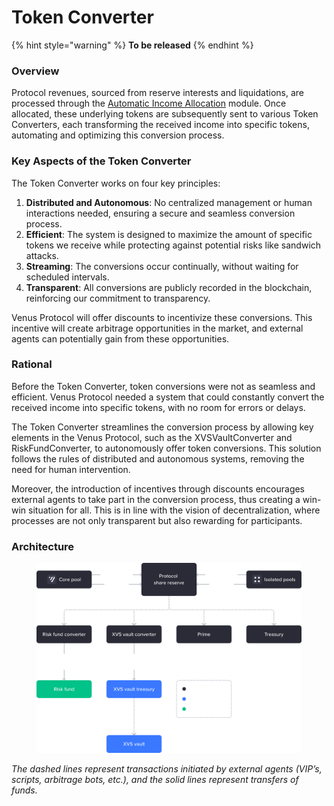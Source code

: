 # Token Converter

{% hint style="warning" %}
**To be released**
{% endhint %}

### Overview

Protocol revenues, sourced from reserve interests and liquidations, are processed through the [Automatic Income Allocation](automatic-income-allocation.md) module. Once allocated, these underlying tokens are subsequently sent to various Token Converters, each transforming the received income into specific tokens, automating and optimizing this conversion process.

### Key Aspects of the Token Converter

The Token Converter works on four key principles:

1. **Distributed and Autonomous**: No centralized management or human interactions needed, ensuring a secure and seamless conversion process.
2. **Efficient**: The system is designed to maximize the amount of specific tokens we receive while protecting against potential risks like sandwich attacks.
3. **Streaming**: The conversions occur continually, without waiting for scheduled intervals.
4. **Transparent**: All conversions are publicly recorded in the blockchain, reinforcing our commitment to transparency.

Venus Protocol will offer discounts to incentivize these conversions. This incentive will create arbitrage opportunities in the market, and external agents can potentially gain from these opportunities.

### Rational

Before the Token Converter, token conversions were not as seamless and efficient. Venus Protocol needed a system that could constantly convert the received income into specific tokens, with no room for errors or delays.

The Token Converter streamlines the conversion process by allowing key elements in the Venus Protocol, such as the XVSVaultConverter and RiskFundConverter, to autonomously offer token conversions. This solution follows the rules of distributed and autonomous systems, removing the need for human intervention.

Moreover, the introduction of incentives through discounts encourages external agents to take part in the conversion process, thus creating a win-win situation for all. This is in line with the vision of decentralization, where processes are not only transparent but also rewarding for participants.

### Architecture

<figure><img src="../.gitbook/assets/Group 55072 (1).png" alt=""><figcaption></figcaption></figure>

_The dashed lines represent transactions initiated by external agents (VIP’s, scripts, arbitrage bots, etc.), and the solid lines represent transfers of funds._
